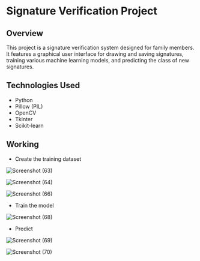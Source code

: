 # Signature Verification Project

## Overview
This project is a signature verification system designed for family members. It features a graphical user interface for drawing and saving signatures, training various machine learning models, and predicting the class of new signatures.

## Technologies Used
- Python
- Pillow (PIL)
- OpenCV
- Tkinter
- Scikit-learn

## Working
- Create the training dataset

![Screenshot (63)](https://github.com/athrv/Sign-Practitioner/assets/65921445/4517f916-a8a4-4734-98a3-c9f1adfa2ec5)

![Screenshot (64)](https://github.com/athrv/Sign-Practitioner/assets/65921445/16c75899-dc55-4bf3-a288-f5c66b0325e5)

![Screenshot (66)](https://github.com/athrv/Sign-Practitioner/assets/65921445/e9a793c7-799c-49e8-b9d7-d8f81cb31ce8)

- Train the model

![Screenshot (68)](https://github.com/athrv/Sign-Practitioner/assets/65921445/1b7904a3-ca9f-448d-9954-c232fad13c2e)

- Predict

![Screenshot (69)](https://github.com/athrv/Sign-Practitioner/assets/65921445/7529f717-5216-4496-ac45-1fb9c6a22e65)

![Screenshot (70)](https://github.com/athrv/Sign-Practitioner/assets/65921445/b6277072-8c4d-4939-beea-a98d8b1b982d)
